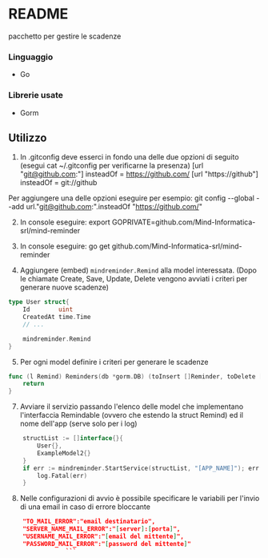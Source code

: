 # README

pacchetto per gestire le scadenze

### Linguaggio

- Go

### Librerie usate

- Gorm

## Utilizzo

1. In .gitconfig deve esserci in fondo una delle due opzioni di seguito (esegui cat ~/.gitconfig per verificarne la presenza)
   [url "git@github.com:"]
   insteadOf = https://github.com/
   [url "https://github"]
   insteadOf = git://github

Per aggiungere una delle opzioni eseguire per esempio:
git config --global --add url."git@github.com:".insteadOf "https://github.com/"

2. In console eseguire: export GOPRIVATE=github.com/Mind-Informatica-srl/mind-reminder

3. In console eseguire: go get github.com/Mind-Informatica-srl/mind-reminder

4. Aggiungere (embed) `mindreminder.Remind` alla model interessata. (Dopo le chiamate Create, Save, Update, Delete vengono avviati i criteri per generare nuove scadenze)

```go
type User struct{
    Id        uint
    CreatedAt time.Time
    // ...

    mindreminder.Remind
}
```

5. Per ogni model definire i criteri per generare le scadenze

```go
func (l Remind) Reminders(db *gorm.DB) (toInsert []Reminder, toDelete []Reminder, err error) {
	return
}
```

7. Avviare il servizio passando l'elenco delle model che implementano l'interfaccia Remindable (ovvero che estendo la struct Remind)
   ed il nome dell'app (serve solo per i log)

```go
    structList := []interface{}{
		User{},
        ExampleModel2{}
	}
	if err := mindreminder.StartService(structList, "[APP_NAME]"); err != nil {
		log.Fatal(err)
	}
```

8. Nelle configurazioni di avvio è possibile specificare le variabili per l'invio di una email in caso di errore bloccante

````json
    "TO_MAIL_ERROR":"email destinatario",
    "SERVER_NAME_MAIL_ERROR":"[server]:[porta]",
    "USERNAME_MAIL_ERROR":"[email del mittente]",
    "PASSWORD_MAIL_ERROR":"[password del mittente]"
                ```
````
